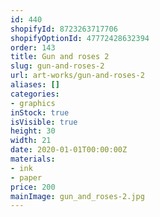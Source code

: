 ```yaml
---
id: 440
shopifyId: 8723263717706
shopifyOptionId: 47772428632394
order: 143
title: Gun and roses 2
slug: gun-and-roses-2
url: art-works/gun-and-roses-2
aliases: []
categories:
- graphics
inStock: true
isVisible: true
height: 30
width: 21
date: 2020-01-01T00:00:00Z
materials:
- ink
- paper
price: 200
mainImage: gun_and_roses-2.jpg
---
```

